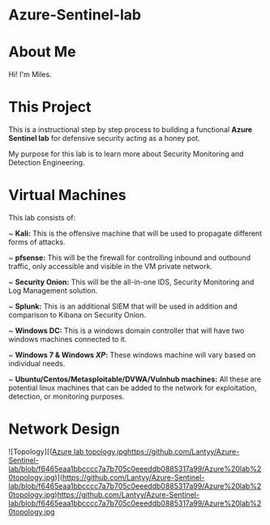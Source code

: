 # Azure-Sentinel-lab
# About Me
Hi! I'm Miles. 

# This Project
This is a instructional step by step process to building a functional **Azure Sentinel lab** for defensive security acting as a honey pot.

My purpose for this lab is to learn more about Security Monitoring and Detection Engineering.

# Virtual Machines
This lab consists of:

  ~ **Kali:** This is the offensive machine that will be used to propagate different forms of attacks.
	
  ~ **pfsense:** This will be the firewall for controlling inbound and outbound traffic, only accessible and visible in the VM private network.
	
  ~ **Security Onion:** This will be the all-in-one IDS, Security Monitoring and Log Management solution.
	
  ~ **Splunk:** This is an additional SIEM that will be used in addition and comparison to Kibana on Security Onion.
	
  ~ **Windows DC:** This is a windows domain controller that will have two windows machines connected to it.
	
  ~ **Windows 7 & Windows *XP*:** These windows machine will vary based on individual needs.
	
  ~ **Ubuntu/Centos/Metasploitable/DVWA/Vulnhub machines:** All these are potential linux machines that can be added to the network for exploitation, detection, or monitoring purposes.


# Network Design
![Topology][([Azure lab topology.jpg](https://github.com/Lantyy/Azure-Sentinel-lab/blob/f6465eaa1bbcccc7a7b705c0eeeddb0885317a99/Azure%20lab%20topology.jpg)https://github.com/Lantyy/Azure-Sentinel-lab/blob/f6465eaa1bbcccc7a7b705c0eeeddb0885317a99/Azure%20lab%20topology.jpg)](https://github.com/Lantyy/Azure-Sentinel-lab/blob/f6465eaa1bbcccc7a7b705c0eeeddb0885317a99/Azure%20lab%20topology.jpg)https://github.com/Lantyy/Azure-Sentinel-lab/blob/f6465eaa1bbcccc7a7b705c0eeeddb0885317a99/Azure%20lab%20topology.jpg
